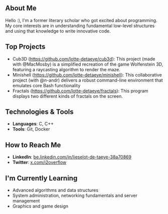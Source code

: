 ## About Me
Hello :), I'm a former literary scholar who got excited about programming. My core interests are in understanding fundamental low-level structures and using that knowledge to write innovative code.

## Top Projects
- Cub3D (https://github.com/lotte-detaeye/cub3d): This project (made with @MacMosby) is a simplified recreation of the game Wolfenstein 3D, featuring a raycasting algorithm to render the maze. 
- Minishell (https://github.com/lotte-detaeye/minishell): This collaborative project (with @n-andr) delivers a robust command-line environment that emulates core Bash functionality 
- Fractals (https://github.com/lotte-detaeye/fractals): This program displays two different kinds of fractals on the screen.

## Technologies & Tools
- **Languages**: C, C++
- **Tools**: Git, Docker

## How to Reach Me
- **LinkedIn**: [be.linkedin.com/in/lieselot-de-taeye-38a70869](https://be.linkedin.com/in/lieselot-de-taeye-38a70869)
- **Twitter**: [x.com/i2overflow](https://x.com/i2overflow)

## I'm Currently Learning
- Advanced algorithms and data structures
- System administration, networking fundamentals and server management
- Graphics and game design
